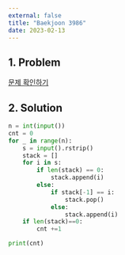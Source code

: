 ```yaml
---
external: false
title: "Baekjoon 3986"
date: 2023-02-13
---
```


## 1. Problem

[문제 확인하기](https://www.acmicpc.net/problem/3986)

## 2. Solution

```python
n = int(input())
cnt = 0
for _ in range(n):
    s = input().rstrip()
    stack = []
    for i in s:
        if len(stack) == 0:
            stack.append(i)
        else:
            if stack[-1] == i:
                stack.pop()
            else:
                stack.append(i)
    if len(stack)==0:
        cnt +=1

print(cnt)
```
